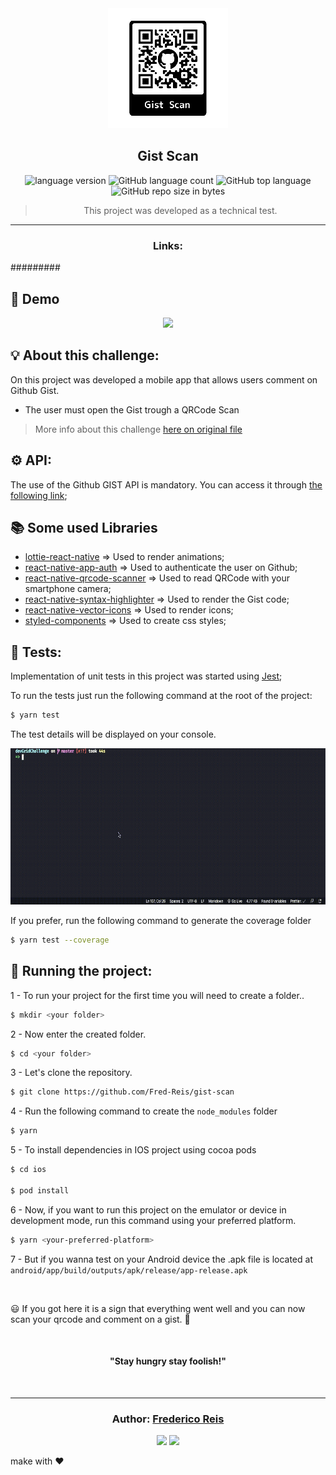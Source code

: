 <div align="center">
  <img alt="Gist Scan"
    src="src/assets/icon.png"
  />

</div>

<h2 align="center">
   Gist Scan
</h2>

<p align="center">

  <img alt="language version" src="https://img.shields.io/badge/Node-v_12.13.1-339933?logo=node.js">

  <img alt="GitHub language count" src="https://img.shields.io/github/languages/count/Fred-Reis/gist-scan">

  <img alt="GitHub top language" src="https://img.shields.io/github/languages/top/Fred-Reis/gist-scan">

  <img alt="GitHub repo size in bytes" src="https://img.shields.io/github/repo-size/Fred-Reis/gist-scan">

</p>

<blockquote align="center">
This project was developed as a technical test.
</blockquote>

<hr/>

<h3 align="center">Links:</h3>

<p align="center">

  <!-- <a href="#-sobre-esse-desafio">
    <img src="https://img.shields.io/badge/Sobre_o_Desafio-a5a5a5"/>
  </a>&nbsp;&nbsp;
  <a href="#-requisitos">
    <img src="https://img.shields.io/badge/Requisitos-a5a5a5"/>
  </a>&nbsp;&nbsp;
  <a href="#-especificacoes-tecnicas">
    <img src="https://img.shields.io/badge/Especificações_técnicas-a5a5a5"/>
  </a>&nbsp;&nbsp;
  <a href="#-arquitetura">
    <img src="https://img.shields.io/badge/Arquitetura-a5a5a5"/>
  </a>&nbsp;&nbsp;
  <a href="#-sobre-a-api">
    <img src="https://img.shields.io/badge/Sobre_a_API-a5a5a5"/>
  </a>&nbsp;&nbsp;
  <a href="#-testes">
    <img src="https://img.shields.io/badge/Testes-a5a5a5"/>
  </a>&nbsp;&nbsp;
  <a href="#-tecnologias-e-ferramentas">
    <img src="https://img.shields.io/badge/Tecnologias_Ferramentas-a5a5a5"/>
  </a>&nbsp;&nbsp;
  <a href="#-executando-o-projeto">
    <img src="https://img.shields.io/badge/Executando_Projeto-a5a5a5"/>
  </a>&nbsp;&nbsp;

  <a href="#author-frederico-reis">
    <img src="https://img.shields.io/badge/Author-a5a5a5"/>
  </a> -->

#########

## 👀 Demo

<center >

<img src= "src/assets/readme/app.gif" height="250px">

</center >

## 💡 About this challenge:

On this project was developed a mobile app that allows users comment on Github Gist.

- The user must open the Gist trough a QRCode Scan

> More info about this challenge [here on original file](info.md)

## ⚙️ API:

The use of the Github GIST API is mandatory. You can access it through [the following link](https://developer.github.com/v3/gists/);

## 📚 Some used Libraries

- [lottie-react-native](https://github.com/react-native-community/lottie-react-native) => Used to render animations;
- [react-native-app-auth](https://github.com/FormidableLabs/react-native-app-auth) => Used to authenticate the user on Github;
- [react-native-qrcode-scanner](https://github.com/moaazsidat/react-native-qrcode-scanner) => Used to read QRCode with your smartphone camera;
- [react-native-syntax-highlighter](https://github.com/conorhastings/react-native-syntax-highlighter) => Used to render the Gist code;
- [react-native-vector-icons](https://github.com/oblador/react-native-vector-icons) => Used to render icons;
- [styled-components](https://styled-components.com/) => Used to create css styles;

## 🧪 Tests:

Implementation of unit tests in this project was started using
[Jest](https://jestjs.io/);

To run the tests just run the following command at the root of the project:

```bash
$ yarn test
```

The test details will be displayed on your console.

<img src= "src/assets/readme/tests.gif" height="250px">

If you prefer, run the following command to generate the coverage folder

```bash
$ yarn test --coverage
```

## 🏁 Running the project:

1 - To run your project for the first time you will need to create a folder..

```bash
$ mkdir <your folder>
```

2 - Now enter the created folder.

```bash
$ cd <your folder>
```

3 - Let's clone the repository.

```bash
$ git clone https://github.com/Fred-Reis/gist-scan
```

4 - Run the following command to create the `node_modules` folder

```bash
$ yarn
```

5 - To install dependencies in IOS project using cocoa pods

```bash
$ cd ios

$ pod install
```

6 - Now, if you want to run this project on the emulator or device in development mode, run this command using your preferred platform.

```bash
$ yarn <your-preferred-platform>
```

7 - But if you wanna test on your Android device the .apk file is located at
`android/app/build/outputs/apk/release/app-release.apk`

<br/>

😃
If you got here it is a sign that everything went well and you can now scan your qrcode and comment on a gist. 🚀

<br/>

<h4 align="center">
  "Stay hungry stay foolish!"
</h4>

<br/>

---

<h3 align="center">
Author: <a alt="Fred-Reis" href="https://github.com/Fred-Reis">Frederico Reis</a>
</h3>

<p align="center">

  <a alt="Frederico Reis" href="https://www.linkedin.com/in/frederico-reis-dev/">
    <img src="https://img.shields.io/badge/LinkedIn-Frederico_Reis-0077B5?logo=linkedin"/></a>
  <a alt="Frederico Reis" href="https://github.com/Fred-Reis ">
  <img src="https://img.shields.io/badge/Fred_Reis-GitHub-000?logo=github"/></a>

</p>

make with ♥️
